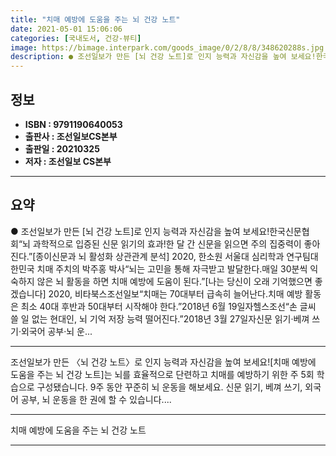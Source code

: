 ```yaml
---
title: "치매 예방에 도움을 주는 뇌 건강 노트"
date: 2021-05-01 15:06:06
categories: [국내도서, 건강-뷰티]
image: https://bimage.interpark.com/goods_image/0/2/8/8/348620288s.jpg
description: ● 조선일보가 만든 [뇌 건강 노트]로 인지 능력과 자신감을 높여 보세요!한국신문협회“뇌 과학적으로 입증된 신문 읽기의 효과!한 달 간 신문을 읽으면 주의 집중력이 좋아진다.”[종이신문과 뇌 활성화 상관관계 분석] 2020, 한소원 서울대 심리학과 연구팀대한민국 치매 주치의 박주홍 박
---
```


## **정보**

- **ISBN : 9791190640053**
- **출판사 : 조선일보CS본부**
- **출판일 : 20210325**
- **저자 : 조선일보 CS본부**

------



## **요약**

●  조선일보가 만든 [뇌 건강 노트]로 인지 능력과 자신감을 높여 보세요!한국신문협회“뇌 과학적으로 입증된 신문 읽기의 효과!한 달 간 신문을 읽으면 주의 집중력이 좋아진다.”[종이신문과 뇌 활성화 상관관계 분석] 2020, 한소원 서울대 심리학과 연구팀대한민국 치매 주치의 박주홍 박사“뇌는 고민을 통해 자극받고 발달한다.매일 30분씩 익숙하지 않은 뇌 활동을 하면 치매 예방에 도움이 된다.”[나는 당신이 오래 기억했으면 좋겠습니다] 2020, 비타북스조선일보“치매는 70대부터 급속히 늘어난다.치매 예방 활동은 최소 40대 후반과 50대부터 시작해야 한다.”2018년 6월 19일자헬스조선“손 글씨 쓸 일 없는 현대인, 뇌 기억 저장 능력 떨어진다.”2018년 3월 27일자신문 읽기·베껴 쓰기·외국어 공부·뇌 운...

------

조선일보가 만든 〈뇌 건강 노트〉로 인지 능력과 자신감을 높여 보세요![치매 예방에 도움을 주는 뇌 건강 노트]는 뇌를 효율적으로 단련하고 치매를 예방하기 위한 주 5회 학습으로 구성됐습니다. 9주 동안 꾸준히 뇌 운동을 해보세요. 신문 읽기, 베껴 쓰기, 외국어 공부, 뇌 운동을 한 권에 할 수 있습니다.... 

------


치매 예방에 도움을 주는 뇌 건강 노트 

------


